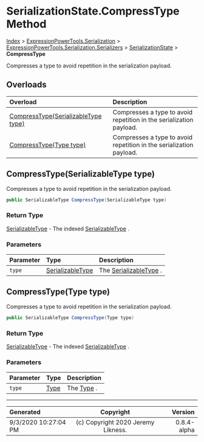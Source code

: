 ﻿# SerializationState.CompressType Method

[Index](../index.md) > [ExpressionPowerTools.Serialization](ExpressionPowerTools.Serialization.a.md) > [ExpressionPowerTools.Serialization.Serializers](ExpressionPowerTools.Serialization.Serializers.n.md) > [SerializationState](ExpressionPowerTools.Serialization.Serializers.SerializationState.cs.md) > **CompressType**

Compresses a type to avoid repetition in the serialization payload.

## Overloads

| Overload | Description |
| :-- | :-- |
| [CompressType(SerializableType type)](#compresstypeserializabletype-type) | Compresses a type to avoid repetition in the serialization payload. |
| [CompressType(Type type)](#compresstypetype-type) | Compresses a type to avoid repetition in the serialization payload. |
## CompressType(SerializableType type)

Compresses a type to avoid repetition in the serialization payload.

```csharp
public SerializableType CompressType(SerializableType type)
```

### Return Type

 [SerializableType](ExpressionPowerTools.Serialization.Serializers.SerializableType.cs.md)  - The indexed [SerializableType](ExpressionPowerTools.Serialization.Serializers.SerializableType.cs.md) .

### Parameters

| Parameter | Type | Description |
| :-- | :-- | :-- |
| `type` | [SerializableType](ExpressionPowerTools.Serialization.Serializers.SerializableType.cs.md) | The [SerializableType](ExpressionPowerTools.Serialization.Serializers.SerializableType.cs.md) . |


## CompressType(Type type)

Compresses a type to avoid repetition in the serialization payload.

```csharp
public SerializableType CompressType(Type type)
```

### Return Type

 [SerializableType](ExpressionPowerTools.Serialization.Serializers.SerializableType.cs.md)  - The indexed [SerializableType](ExpressionPowerTools.Serialization.Serializers.SerializableType.cs.md) .

### Parameters

| Parameter | Type | Description |
| :-- | :-- | :-- |
| `type` | [Type](https://docs.microsoft.com/dotnet/api/system.type) | The [Type](https://docs.microsoft.com/dotnet/api/system.type) . |



---

| Generated | Copyright | Version |
| :-- | :-: | --: |
| 9/3/2020 10:27:04 PM | (c) Copyright 2020 Jeremy Likness. | 0.8.4-alpha |
